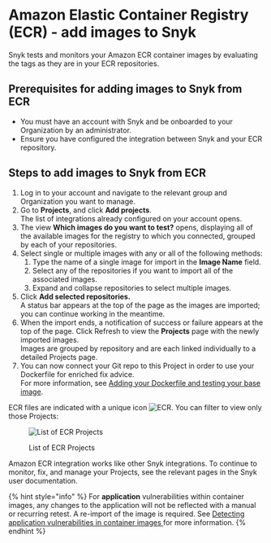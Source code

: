 # Amazon Elastic Container Registry (ECR) - add images to Snyk

Snyk tests and monitors your Amazon ECR container images by evaluating the tags as they are in your ECR repositories.

## **Prerequisites for adding images to Snyk from ECR**

* You must have an account with Snyk and be onboarded to your Organization by an administrator.
* Ensure you have configured the integration between Snyk and your ECR repository.

## **Steps to add images to Snyk from ECR**

1. Log in to your account and navigate to the relevant group and Organization you want to manage.
2. Go to **Projects**, and click **Add projects**.\
   The list of integrations already configured on your account opens.
3. The view **Which images do you want to test?** opens, displaying all of the available images for the registry to which you connected, grouped by each of your repositories.
4. Select single or multiple images with any or all of the following methods:
   1. Type the name of a single image for import in the **Image Name** field.
   2. Select any of the repositories if you want to import all of the associated images.
   3. Expand and collapse repositories to select multiple images.
5. Click **Add selected repositories.**\
   A status bar appears at the top of the page as the images are imported; you can continue working in the meantime.
6. When the import ends, a notification of success or failure appears at the top of the page. Click Refresh to view the **Projects** page with the newly imported images.\
   Images are grouped by repository and are each linked individually to a detailed Projects page.
7. You can now connect your Git repo to this Project in order to use your Dockerfile for enriched fix advice.\
   For more information, see [Adding your Dockerfile and testing your base image](../../scan-your-dockerfile/adding-your-dockerfile-and-testing-your-base-image.md).

ECR files are indicated with a unique icon ![ECR](../../../.gitbook/assets/uuid-31aa2b29-8686-5389-b5fc-1d3bd1176f9c-en.png). You can filter to view only those Projects:

<figure><img src="../../../.gitbook/assets/uuid-439e3f37-6e4f-0ffa-0c3c-63c56b45ba5a-en.png" alt="List of ECR Projects"><figcaption><p>List of ECR Projects</p></figcaption></figure>

Amazon ECR integration works like other Snyk integrations. To continue to monitor, fix, and manage your Projects, see the relevant pages in the Snyk user documentation.

{% hint style="info" %}
For **application** vulnerabilities within container images, any changes to the application will not be reflected with a manual or recurring retest. A re-import of the image is required. See [Detecting application vulnerabilities in container images ](../../../scan-applications/snyk-container/use-snyk-container-from-the-web-ui/detect-vulnerabilities-in-container-images.md)for more information.
{% endhint %}
